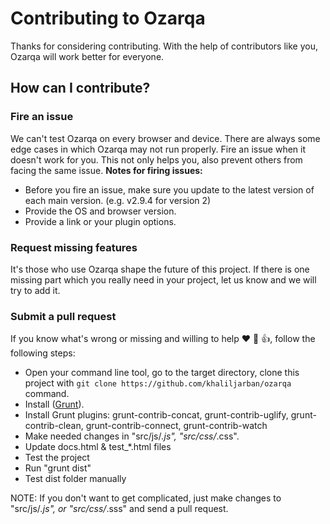 # Contributing to Ozarqa
Thanks for considering contributing.
With the help of contributors like you, Ozarqa will work better for everyone.

## How can I contribute?

### Fire an issue
We can't test Ozarqa on every browser and device. There are always some edge cases in which Ozarqa may not run properly. 
Fire an issue when it doesn't work for you. This not only helps you,  also prevent others from facing the same issue.
**Notes for firing issues:**
- Before you fire an issue, make sure you update to the latest version of each main version. (e.g. v2.9.4 for version 2)
- Provide the OS and browser version.
- Provide a link or your plugin options.

### Request missing features
It's those who use Ozarqa shape the future of this project. 
If there is one missing part which you really need in your project, let us know and we will try to add it.

### Submit a pull request
If you know what's wrong or missing and willing to help :heart: :clap: :+1:, follow the following steps:
- Open your command line tool, go to the target directory, clone this project with `git clone https://github.com/khaliljarban/ozarqa` command.
- Install  ([Grunt](https://gruntjs.com/)).
- Install Grunt plugins:   grunt-contrib-concat, grunt-contrib-uglify, grunt-contrib-clean, grunt-contrib-connect, grunt-contrib-watch
- Make needed changes in "src/js/*.js", "src/css/*.css". 
- Update docs.html & test_*.html files
- Test the project
- Run "grunt dist"
- Test dist folder manually

NOTE: If you don't want to get complicated, just make changes to "src/js/*.js", or "src/css/*.sss" and send a pull request.